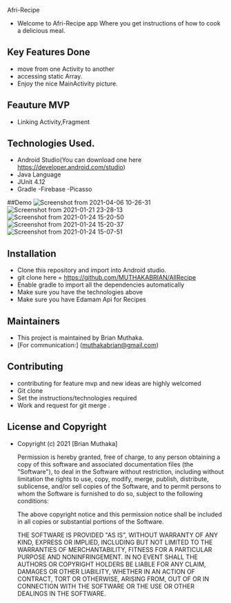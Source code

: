 Afri-Recipe
 - Welcome to Afri-Recipe app Where you get instructions of how to cook a delicious meal.


 ## Key Features Done
  - move from one Activity to another
  - accessing static Array.
  - Enjoy the nice MainActivity picture.
  

  

  ## Feauture MVP
  - Linking Activity,Fragment
  


  ## Technologies Used.
  - Android Studio(You can download one here https://developer.android.com/studio)
  - Java Language
  - JUnit 4.12
  - Gradle
  -Firebase
  -Picasso
 
  
  
  ##Demo
  ![Screenshot from 2021-04-06 10-26-31]()
  ![Screenshot from 2021-01-21 23-28-13](https://user-images.githubusercontent.com/70526252/105630356-c5e2af80-5e59-11eb-9e78-1f2b50c973bf.png)
  ![Screenshot from 2021-01-24 15-20-50](https://user-images.githubusercontent.com/70526252/105630458-705ad280-5e5a-11eb-8bc7-7276c22e9ecb.png)
  ![Screenshot from 2021-01-24 15-20-37](https://user-images.githubusercontent.com/70526252/105630365-d2670800-5e59-11eb-918d-eb6187641d19.png)
  ![Screenshot from 2021-01-24 15-07-51](https://user-images.githubusercontent.com/70526252/105630367-d5fa8f00-5e59-11eb-838d-186112e033a5.png)
  

  ## Installation
  - Clone this repository and import into Android studio.
  - git clone here = https://github.com/MUTHAKABRIAN/AllRecipe
  - Enable gradle to import all the dependencies automatically
  - Make sure you have the technologies above
  - Make sure you have Edamam Api for Recipes

  ## Maintainers
  - This project is maintained by Brian Muthaka.
  - [For communication:] (muthakabrian@gmail.com)

  ## Contributing
  - contributing for feature mvp and new ideas are highly welcomed
  - Git clone
  - Set the instructions/technologies required
  - Work and request for git merge .


  ## License and Copyright
  - Copyright (c) 2021 [Brian Muthaka]
    
    Permission is hereby granted, free of charge, to any person obtaining a copy of this software and associated documentation files (the "Software"), to deal in the Software without restriction, including without limitation the rights to use, copy, modify, merge, publish, distribute, sublicense, and/or sell copies of the Software, and to permit persons to whom the Software is furnished to do so, subject to the following conditions:
    
    The above copyright notice and this permission notice shall be included in all copies or substantial portions of the Software.
    
    THE SOFTWARE IS PROVIDED "AS IS", WITHOUT WARRANTY OF ANY KIND, EXPRESS OR IMPLIED, INCLUDING BUT NOT LIMITED TO THE WARRANTIES OF MERCHANTABILITY, FITNESS FOR A PARTICULAR PURPOSE AND NONINFRINGEMENT. IN NO EVENT SHALL THE AUTHORS OR COPYRIGHT HOLDERS BE LIABLE FOR ANY CLAIM, DAMAGES OR OTHER LIABILITY, WHETHER IN AN ACTION OF CONTRACT, TORT OR OTHERWISE, ARISING FROM, OUT OF OR IN CONNECTION WITH THE SOFTWARE OR THE USE OR OTHER DEALINGS IN THE SOFTWARE.